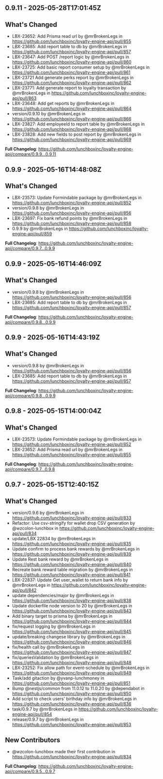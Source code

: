 ## 0.9.11 - <span class="utc-date">2025-05-28T17:01:45Z</span>

## What's Changed
* LBX-23652: Add Prisma read url  by @mrBrokenLegs in https://github.com/lunchboxinc/loyalty-engine-api/pull/855
* LBX-23685: Add report table to db by @mrBrokenLegs in https://github.com/lunchboxinc/loyalty-engine-api/pull/857
* LBX-23647: Add POST /report logic by @mrBrokenLegs in https://github.com/lunchboxinc/loyalty-engine-api/pull/860
* LBX-23725: Add basic report consumer setup by @mrBrokenLegs in https://github.com/lunchboxinc/loyalty-engine-api/pull/861
* LBX-23721 Add generate perks report by @mrBrokenLegs in https://github.com/lunchboxinc/loyalty-engine-api/pull/862
* LBX-23771: Add generate report to loyalty transaction by @mrBrokenLegs in https://github.com/lunchboxinc/loyalty-engine-api/pull/863
* LBX-23648: Add get reports by @mrBrokenLegs in https://github.com/lunchboxinc/loyalty-engine-api/pull/864
* version/0.9.10 by @mrBrokenLegs in https://github.com/lunchboxinc/loyalty-engine-api/pull/866
* LBX-23827: Add employeeId to report table by @mrBrokenLegs in https://github.com/lunchboxinc/loyalty-engine-api/pull/868
* LBX-23828: Add new fields to post report by @mrBrokenLegs in https://github.com/lunchboxinc/loyalty-engine-api/pull/869


**Full Changelog**: https://github.com/lunchboxinc/loyalty-engine-api/compare/0.9.9...0.9.11


## 0.9.9 - <span class="utc-date">2025-05-16T14:48:08Z</span>

## What's Changed
* LBX-23573: Update Formindable package by @mrBrokenLegs in https://github.com/lunchboxinc/loyalty-engine-api/pull/852
* version/0.9.8 by @mrBrokenLegs in https://github.com/lunchboxinc/loyalty-engine-api/pull/856
* LBX-23697: Fix bank refund points by @mrBrokenLegs in https://github.com/lunchboxinc/loyalty-engine-api/pull/858
* 0.9.9 by @mrBrokenLegs in https://github.com/lunchboxinc/loyalty-engine-api/pull/859


**Full Changelog**: https://github.com/lunchboxinc/loyalty-engine-api/compare/0.9.7...0.9.9


## 0.9.9 - <span class="utc-date">2025-05-16T14:46:09Z</span>

## What's Changed
* version/0.9.8 by @mrBrokenLegs in https://github.com/lunchboxinc/loyalty-engine-api/pull/856
* LBX-23685: Add report table to db by @mrBrokenLegs in https://github.com/lunchboxinc/loyalty-engine-api/pull/857


**Full Changelog**: https://github.com/lunchboxinc/loyalty-engine-api/compare/0.9.8...0.9.9


## 0.9.9 - <span class="utc-date">2025-05-16T14:43:19Z</span>

## What's Changed
* version/0.9.8 by @mrBrokenLegs in https://github.com/lunchboxinc/loyalty-engine-api/pull/856
* LBX-23685: Add report table to db by @mrBrokenLegs in https://github.com/lunchboxinc/loyalty-engine-api/pull/857


**Full Changelog**: https://github.com/lunchboxinc/loyalty-engine-api/compare/0.9.8...0.9.9


## 0.9.8 - <span class="utc-date">2025-05-15T14:00:04Z</span>

## What's Changed
* LBX-23573: Update Formindable package by @mrBrokenLegs in https://github.com/lunchboxinc/loyalty-engine-api/pull/852
* LBX-23652: Add Prisma read url  by @mrBrokenLegs in https://github.com/lunchboxinc/loyalty-engine-api/pull/855


**Full Changelog**: https://github.com/lunchboxinc/loyalty-engine-api/compare/0.9.7...0.9.8


## 0.9.7 - <span class="utc-date">2025-05-15T12:40:15Z</span>

## What's Changed
* version/0.9.6 by @mrBrokenLegs in https://github.com/lunchboxinc/loyalty-engine-api/pull/833
* Refactor: Use csv-stringify for wallet drop CSV generation by @wzcolon-lunchbox in https://github.com/lunchboxinc/loyalty-engine-api/pull/834
* update/LBX 22834 by @mrBrokenLegs in https://github.com/lunchboxinc/loyalty-engine-api/pull/835
* Update confirm to process bank rewards by @mrBrokenLegs in https://github.com/lunchboxinc/loyalty-engine-api/pull/839
* Update Rest bank reward by @mrBrokenLegs in https://github.com/lunchboxinc/loyalty-engine-api/pull/840
* Recreate bank reward table migration by @mrBrokenLegs in https://github.com/lunchboxinc/loyalty-engine-api/pull/841
* LBX-22837: Update Get user_wallet to return bank info by @mrBrokenLegs in https://github.com/lunchboxinc/loyalty-engine-api/pull/842
* update dependencies/major by @mrBrokenLegs in https://github.com/lunchboxinc/loyalty-engine-api/pull/838
* Update dockerfile node version to 20 by @mrBrokenLegs in https://github.com/lunchboxinc/loyalty-engine-api/pull/843
* Add binary target to prisma by @mrBrokenLegs in https://github.com/lunchboxinc/loyalty-engine-api/pull/844
* fix/request logging by @mrBrokenLegs in https://github.com/lunchboxinc/loyalty-engine-api/pull/845
* update/breaking changese library by @mrBrokenLegs in https://github.com/lunchboxinc/loyalty-engine-api/pull/846
* fix/health call by @mrBrokenLegs in https://github.com/lunchboxinc/loyalty-engine-api/pull/847
* fix/queriesValidation by @mrBrokenLegs in https://github.com/lunchboxinc/loyalty-engine-api/pull/848
* LBX-23252: Fix allow path for event-schedule by @mrBrokenLegs in https://github.com/lunchboxinc/loyalty-engine-api/pull/849
* Task/add gitaction by @yvanp-lunchmoney in https://github.com/lunchboxinc/loyalty-engine-api/pull/851
* Bump @nestjs/common from 11.0.12 to 11.0.20 by @dependabot in https://github.com/lunchboxinc/loyalty-engine-api/pull/850
* Add script to check users' birthday info by @mrBrokenLegs in https://github.com/lunchboxinc/loyalty-engine-api/pull/836
* task/0.9.7 by @mrBrokenLegs in https://github.com/lunchboxinc/loyalty-engine-api/pull/854
* release/0.9.7 by @mrBrokenLegs in https://github.com/lunchboxinc/loyalty-engine-api/pull/853

## New Contributors
* @wzcolon-lunchbox made their first contribution in https://github.com/lunchboxinc/loyalty-engine-api/pull/834

**Full Changelog**: https://github.com/lunchboxinc/loyalty-engine-api/compare/0.9.5...0.9.7

